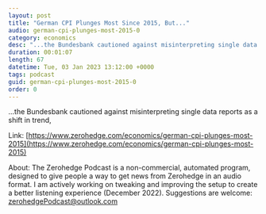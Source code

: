 ```yaml
---
layout: post
title: "German CPI Plunges Most Since 2015, But..."
audio: german-cpi-plunges-most-2015-0
category: economics
desc: "...the Bundesbank cautioned against misinterpreting single data reports as a shift in trend,"
duration: 00:01:07
length: 67
datetime: Tue, 03 Jan 2023 13:12:00 +0000
tags: podcast
guid: german-cpi-plunges-most-2015-0
order: 0
---
```

...the Bundesbank cautioned against misinterpreting single data reports as a shift in trend,

Link: [https://www.zerohedge.com/economics/german-cpi-plunges-most-2015](https://www.zerohedge.com/economics/german-cpi-plunges-most-2015)

About: The Zerohedge Podcast is a non-commercial, automated program, designed to give people a way to get news from Zerohedge in an audio format.  I am actively working on tweaking and improving the setup to create a better listening experience (December 2022).  Suggestions are welcome: [zerohedgePodcast@outlook.com](mailto:zerohedgePodcast@outlook.com)